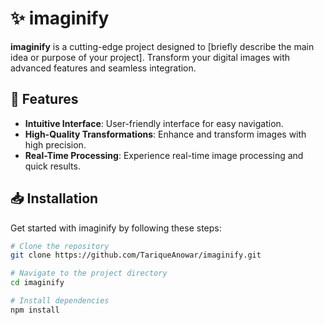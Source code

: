 # ✨ imaginify

**imaginify** is a cutting-edge project designed to [briefly describe the main idea or purpose of your project]. Transform your digital images with advanced features and seamless integration.

## 🌟 Features

- **Intuitive Interface**: User-friendly interface for easy navigation.
- **High-Quality Transformations**: Enhance and transform images with high precision.
- **Real-Time Processing**: Experience real-time image processing and quick results.

## 📥 Installation

Get started with imaginify by following these steps:

```bash
# Clone the repository
git clone https://github.com/TariqueAnowar/imaginify.git

# Navigate to the project directory
cd imaginify

# Install dependencies
npm install